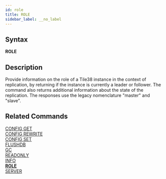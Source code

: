 ```yaml
---
id: role
title: ROLE
sidebar_label: __no_label
---
```


## Syntax

**ROLE**

## Description

Provide information on the role of a Tile38 instance in the context of replication, by returning if the instance is currently a leader or follower. The command also returns additional information about the state of the replication. The responses use the legacy nomenclature "master" and "slave".

## Related Commands

[CONFIG GET](../commands/config-get.md)<br>
[CONFIG REWRITE](../commands/config-rewrite.md)<br>
[CONFIG SET](../commands/config-set.md)<br>
[FLUSHDB](../commands/flushdb.md)<br>
[GC](../commands/gc.md)<br>
[READONLY](../commands/readonly.md)<br>
[INFO](../commands/info.md)<br>
**[ROLE](../commands/role.md)**<br>
[SERVER](../commands/server.md)<br>